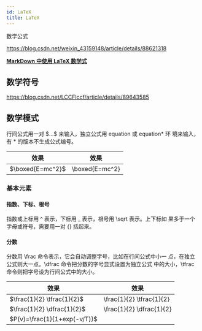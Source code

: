 ```yaml
---
id: LaTeX
title: LaTeX
---
```


数学公式

https://blog.csdn.net/weixin_43159148/article/details/88621318

[**MarkDown 中使用 LaTeX 数学式**](https://www.cnblogs.com/nowgood/p/Latexstart.html)


## 数学符号

https://blog.csdn.net/LCCFlccf/article/details/89643585

## **数学模式**

行间公式用一对 \$...$ 来输入，独立公式用 equation 或 equation* 环
境来输入，有 * 的版本不生成公式编号。

| 效果             | 效果           |
| ---------------- | -------------- |
| $\boxed{E=mc^2}$ | \boxed{E=mc^2} |

### 基本元素

#### 指数、下标、根号

指数或上标用 ^ 表示，下标用 _ 表示，根号用 \sqrt 表示。上下标如
果多于一个字母或符号，需要用一对 {} 括起来。

#### 分数

分数用 \frac 命令表示，它会自动调整字号，比如在行间公式中小一
点，在独立公式则大一点。\dfrac 命令把分数的字号显式设置为独立公式
中的大小，\tfrac 命令则把字号设为行间公式中的大小。

| 效果                         | 效果                     |
| ---------------------------- | ------------------------ |
| $\frac{1}{2} \tfrac{1}{2}$   | \frac{1}{2} \tfrac{1}{2} |
| $\frac{1}{2} \dfrac{1}{2}$   | \frac{1}{2} \dfrac{1}{2} |
| $P(v)=\frac{1}{1+exp(-v/T)}$ |                          |

